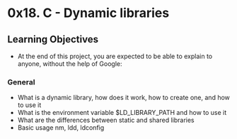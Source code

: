 # 0x18. C - Dynamic libraries
## Learning Objectives
* At the end of this project, you are expected to be able to explain to anyone, without the help of Google:

### General
* What is a dynamic library, how does it work, how to create one, and how to use it
* What is the environment variable $LD_LIBRARY_PATH and how to use it
* What are the differences between static and shared libraries
* Basic usage nm, ldd, ldconfig
